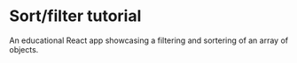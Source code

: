 # Sort/filter tutorial

An educational React app showcasing a filtering and sortering of an array of objects.